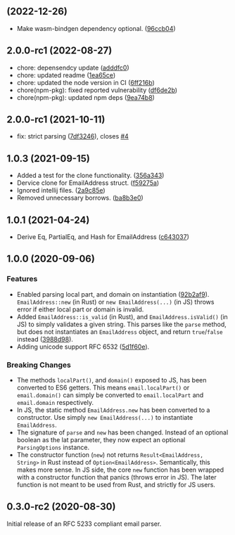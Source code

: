 ##  (2022-12-26)

* Make wasm-bindgen dependency optional. ([96ccb04](https://github.com/Sayan751/email-address-parser/commit/96ccb04))



## 2.0.0-rc1 (2022-08-27)

* chore: depensendcy update ([adddfc0](https://github.com/Sayan751/email-address-parser/commit/adddfc0))
* chore: updated readme ([1ea65ce](https://github.com/Sayan751/email-address-parser/commit/1ea65ce))
* chore: updated the node version in CI ([6ff216b](https://github.com/Sayan751/email-address-parser/commit/6ff216b))
* chore(npm-pkg): fixed reported vulnerability ([df6de2b](https://github.com/Sayan751/email-address-parser/commit/df6de2b))
* chore(npm-pkg): updated npm deps ([9ea74b8](https://github.com/Sayan751/email-address-parser/commit/9ea74b8))



## 2.0.0-rc1 (2021-10-11)

* fix: strict parsing ([7df3246](https://github.com/Sayan751/email-address-parser/commit/7df3246)), closes [#4](https://github.com/Sayan751/email-address-parser/issues/4)



## 1.0.3 (2021-09-15)

* Added a test for the clone functionality. ([356a343](https://github.com/Sayan751/email-address-parser/commit/356a343))
* Dervice clone for EmailAddress struct. ([f59275a](https://github.com/Sayan751/email-address-parser/commit/f59275a))
* Ignored intellij files. ([2a9c85e](https://github.com/Sayan751/email-address-parser/commit/2a9c85e))
* Removed unnecessary borrows. ([ba8b3e0](https://github.com/Sayan751/email-address-parser/commit/ba8b3e0))



## 1.0.1 (2021-04-24)

* Derive Eq, PartialEq, and Hash for EmailAddress ([c643037](https://github.com/Sayan751/email-address-parser/commit/c643037))

## 1.0.0 (2020-09-06)

### Features

* Enabled parsing local part, and domain on instantiation ([92b2af9](https://github.com/Sayan751/email-address-parser/commit/92b2af9)). `EmailAddress::new` (in Rust) or `new EmailAddress(...)` (in JS) throws error if either local part or domain is invalid.
* Added `EmailAddress::is_valid` (in Rust), and `EmailAddress.isValid()` (in JS) to simply validates a given string. This parses like the `parse` method, but does not instantiates an `EmailAddress` object, and return `true`/`false` instead ([3988d98](https://github.com/Sayan751/email-address-parser/commit/3988d98)).
* Adding unicode support RFC 6532 ([5d1f60e](https://github.com/Sayan751/email-address-parser/commit/5d1f60e)).

### Breaking Changes

* The methods `localPart()`, and `domain()` exposed to JS, has been converted to ES6 getters. This means `email.localPart()` or `email.domain()` can simply be converted to `email.localPart` and `email.domain` respectively.
* In JS, the static method `EmailAddress.new` has been converted to a constructor. Use simply `new EmailAddress(...)` to instantiate `EmailAddress`.
* The signature of `parse` and `new` has been changed. Instead of an optional boolean as the lat parameter, they now expect an optional `ParsingOptions` instance.
* The constructor function (`new`) not returns `Result<EmailAddress, String>` in Rust instead of `Option<EmailAddress>`. Semantically, this makes more sense. In JS side, the core `new` function has been wrapped with a constructor function that panics (throws error in JS). The later function is not meant to be used from Rust, and strictly for JS users.

## 0.3.0-rc2 (2020-08-30)

Initial release of an RFC 5233 compliant email parser.
